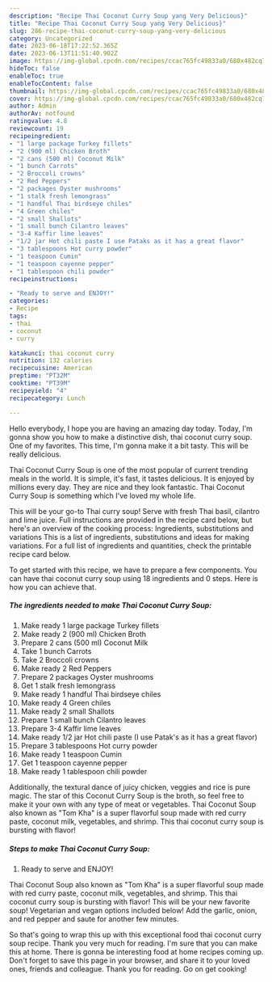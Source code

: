 ```yaml
---
description: "Recipe Thai Coconut Curry Soup yang Very Delicious}"
title: "Recipe Thai Coconut Curry Soup yang Very Delicious}"
slug: 286-recipe-thai-coconut-curry-soup-yang-very-delicious
category: Uncategorized
date: 2023-06-18T17:22:52.365Z
date: 2023-06-13T11:51:40.902Z
image: https://img-global.cpcdn.com/recipes/ccac765fc49833a0/680x482cq70/thai-coconut-curry-soup-recipe-main-photo.jpg
hideToc: false
enableToc: true
enableTocContent: false
thumbnail: https://img-global.cpcdn.com/recipes/ccac765fc49833a0/680x482cq70/thai-coconut-curry-soup-recipe-main-photo.jpg
cover: https://img-global.cpcdn.com/recipes/ccac765fc49833a0/680x482cq70/thai-coconut-curry-soup-recipe-main-photo.jpg
author: Admin
authorAv: notfound
ratingvalue: 4.8
reviewcount: 19
recipeingredient:
- "1 large package Turkey fillets"
- "2 (900 ml) Chicken Broth"
- "2 cans (500 ml) Coconut Milk"
- "1 bunch Carrots"
- "2 Broccoli crowns"
- "2 Red Peppers"
- "2 packages Oyster mushrooms"
- "1 stalk fresh lemongrass"
- "1 handful Thai birdseye chiles"
- "4 Green chiles"
- "2 small Shallots"
- "1 small bunch Cilantro leaves"
- "3-4 Kaffir lime leaves"
- "1/2 jar Hot chili paste I use Pataks as it has a great flavor"
- "3 tablespoons Hot curry powder"
- "1 teaspoon Cumin"
- "1 teaspoon cayenne pepper"
- "1 tablespoon chili powder"
recipeinstructions:

- "Ready to serve and ENJOY!"
categories:
- Recipe
tags:
- thai
- coconut
- curry

katakunci: thai coconut curry 
nutrition: 132 calories
recipecuisine: American
preptime: "PT32M"
cooktime: "PT39M"
recipeyield: "4"
recipecategory: Lunch

---
```



Hello everybody, I hope you are having an amazing day today. Today, I'm gonna show you how to make a distinctive dish, thai coconut curry soup. One of my favorites. This time, I'm gonna make it a bit tasty. This will be really delicious.

Thai Coconut Curry Soup is one of the most popular of current trending meals in the world. It is simple, it's fast, it tastes delicious. It is enjoyed by millions every day. They are nice and they look fantastic. Thai Coconut Curry Soup is something which I've loved my whole life.

This will be your go-to Thai curry soup! Serve with fresh Thai basil, cilantro and lime juice. Full instructions are provided in the recipe card below, but here&#39;s an overview of the cooking process: Ingredients, substitutions and variations This is a list of ingredients, substitutions and ideas for making variations. For a full list of ingredients and quantities, check the printable recipe card below.


To get started with this recipe, we have to prepare a few components. You can have thai coconut curry soup using 18 ingredients and 0 steps. Here is how you can achieve that.

<!--inarticleads1-->

##### The ingredients needed to make Thai Coconut Curry Soup:

1. Make ready 1 large package Turkey fillets
1. Make ready 2 (900 ml) Chicken Broth
1. Prepare 2 cans (500 ml) Coconut Milk
1. Take 1 bunch Carrots
1. Take 2 Broccoli crowns
1. Make ready 2 Red Peppers
1. Prepare 2 packages Oyster mushrooms
1. Get 1 stalk fresh lemongrass
1. Make ready 1 handful Thai birdseye chiles
1. Make ready 4 Green chiles
1. Make ready 2 small Shallots
1. Prepare 1 small bunch Cilantro leaves
1. Prepare 3-4 Kaffir lime leaves
1. Make ready 1/2 jar Hot chili paste (I use Patak&#39;s as it has a great flavor)
1. Prepare 3 tablespoons Hot curry powder
1. Make ready 1 teaspoon Cumin
1. Get 1 teaspoon cayenne pepper
1. Make ready 1 tablespoon chili powder


Additionally, the textural dance of juicy chicken, veggies and rice is pure magic. The star of this Coconut Curry Soup is the broth, so feel free to make it your own with any type of meat or vegetables. Thai Coconut Soup also known as &#34;Tom Kha&#34; is a super flavorful soup made with red curry paste, coconut milk, vegetables, and shrimp. This thai coconut curry soup is bursting with flavor! 

<!--inarticleads2-->

##### Steps to make Thai Coconut Curry Soup:


1. Ready to serve and ENJOY!

Thai Coconut Soup also known as &#34;Tom Kha&#34; is a super flavorful soup made with red curry paste, coconut milk, vegetables, and shrimp. This thai coconut curry soup is bursting with flavor! This will be your new favorite soup! Vegetarian and vegan options included below! Add the garlic, onion, and red pepper and saute for another few minutes. 

So that's going to wrap this up with this exceptional food thai coconut curry soup recipe. Thank you very much for reading. I'm sure that you can make this at home. There is gonna be interesting food at home recipes coming up. Don't forget to save this page in your browser, and share it to your loved ones, friends and colleague. Thank you for reading. Go on get cooking!
